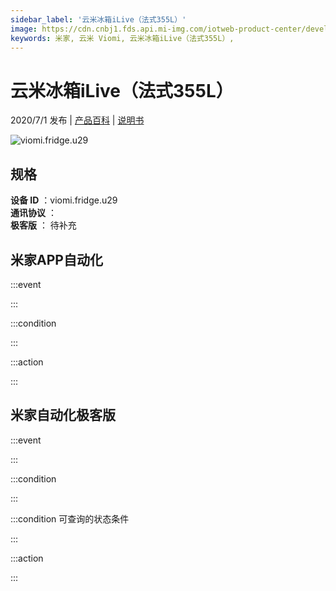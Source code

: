 ```yaml
---
sidebar_label: '云米冰箱iLive（法式355L）'
image: https://cdn.cnbj1.fds.api.mi-img.com/iotweb-product-center/developer_1590118112770mnt1T2sd.png?GalaxyAccessKeyId=AKVGLQWBOVIRQ3XLEW&Expires=9223372036854775807&Signature=mx5JzkkfR/UiR/62HplX36RDMVM=
keywords: 米家, 云米 Viomi, 云米冰箱iLive（法式355L）, 
---
```

# 云米冰箱iLive（法式355L）

2020/7/1 发布 | [产品百科](https://home.mi.com/webapp/content/baike/product/index.html?model=viomi.fridge.u29/) | [说明书](https://home.mi.com/views/introduction.html?model=viomi.fridge.u29&region=cn)

![viomi.fridge.u29](https://cdn.cnbj1.fds.api.mi-img.com/iotweb-product-center/developer_1590118112770mnt1T2sd.png?GalaxyAccessKeyId=AKVGLQWBOVIRQ3XLEW&Expires=9223372036854775807&Signature=mx5JzkkfR/UiR/62HplX36RDMVM=)

## 规格  
> 
**设备 ID** ：viomi.fridge.u29  
**通讯协议** ：  
**极客版**  ： 待补充 


## 米家APP自动化  

:::event  

:::

:::condition  

:::

:::action   

:::

## 米家自动化极客版  

:::event  

:::

:::condition  

:::

:::condition 可查询的状态条件  

:::

:::action  

:::

        
